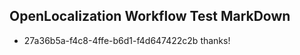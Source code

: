 ## OpenLocalization Workflow Test MarkDown
* 27a36b5a-f4c8-4ffe-b6d1-f4d647422c2b thanks!

<!--HONumber=Jul16_HO2-->


